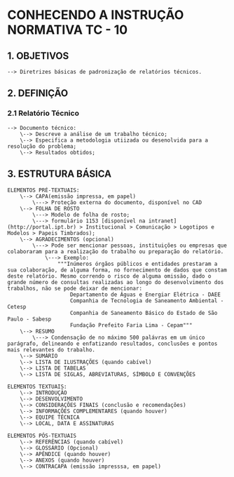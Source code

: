 # CONHECENDO A INSTRUÇÃO NORMATIVA TC - 10

## 1. OBJETIVOS

	--> Diretrizes básicas de padronização de relatórios técnicos.

## 2. DEFINIÇÃO
### 2.1 Relatório Técnico
	--> Documento técnico:
		\--> Descreve a análise de um trabalho técnico;
		\--> Especifica a metodologia utiizada ou desenolvida para a resolução do problema;
		\--> Resultados obtidos;

## 3. ESTRUTURA BÁSICA
	ELEMENTOS PRÉ-TEXTUAIS:
		\--> CAPA(emissão impressa, em papel)
			\---> Proteção externa do documento, disponível no CAD
		\--> FOLHA DE ROSTO
			\---> Modelo de folha de rosto;
			\---> formulário 1153 [disponível na intranet](http://portal.ipt.br) > Institucional > Comunicação > Logotipos e Modelos > Papeis Timbrados);
		\--> AGRADECIMENTOS (opcional)
			\---> Pode ser mencionar pessoas, instituições ou empresas que colaboraram para a realização do trabalho ou preparação do relatório.
				\---> Exemplo:
					"""Inúmeros órgãos públicos e entidades prestaram a sua colaboração, de alguma forma, no fornecimento de dados que constam deste relatório. Mesmo correndo o risco de alguma omissão, dado o grande número de consultas realizadas ao longo do desenvolvimento dos trabalhos, não se pode deixar de mencionar:
						Departamento de Águas e Energiar Elétrica - DAEE
						Companhia de Tecnologia de Saneamento Ambiental - Cetesp
						Companhia de Saneamento Básico do Estado de São Paulo - Sabesp
						Fundação Prefeito Faria Lima - Cepam"""
		\--> RESUMO
			\---> Condensação de no máximo 500 palávras em um único parágrafo, delineando e enfatizando resultados, conclusões e pontos mais relevantes do trabalho.
		\--> SUMÁRIO
		\--> LISTA DE ILUSTRAÇÕES (quando cabível)
		\--> LISTA DE TABELAS
		\--> LISTA DE SIGLAS, ABREVIATURAS, SÍMBOLO E CONVENÇÕES

	ELEMENTOS TEXTUAIS:
		\--> INTRODUÇÃO
		\--> DESENVOLVIMENTO
		\--> CONSIDERAÇÕES FINAIS (conclusão e recomendações)
		\--> INFORMAÇÕES COMPLEMENTARES (quando houver)
		\--> EQUIPE TÉCNICA
		\--> LOCAL, DATA E ASSINATURAS
	
	ELEMENTOS PÓS-TEXTUAIS
		\--> REFERÊNCIAS (quando cabível)
		\--> GLOSSÁRIO (Opcional)
		\--> APÊNDICE (quando houver)
		\--> ANEXOS (quando houver)
		\--> CONTRACAPA (emissão impresssa, em papel)
